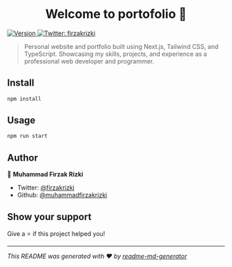 <h1 align="center">Welcome to portofolio 👋</h1>
<p>
  <a href="https://www.npmjs.com/package/portofolio" target="_blank">
    <img alt="Version" src="https://img.shields.io/npm/v/portofolio.svg">
  </a>
  <a href="https://twitter.com/firzakrizki" target="_blank">
    <img alt="Twitter: firzakrizki" src="https://img.shields.io/twitter/follow/firzakrizki.svg?style=social" />
  </a>
</p>

> Personal website and portfolio built using Next.js, Tailwind CSS, and TypeScript. Showcasing my skills, projects, and experience as a professional web developer and programmer.

## Install

```sh
npm install
```

## Usage

```sh
npm run start
```

## Author

👤 **Muhammad Firzak Rizki**

* Twitter: [@firzakrizki](https://twitter.com/firzakrizki)
* Github: [@muhammadfirzakrizki](https://github.com/muhammadfirzakrizki)

## Show your support

Give a ⭐️ if this project helped you!

***
_This README was generated with ❤️ by [readme-md-generator](https://github.com/kefranabg/readme-md-generator)_